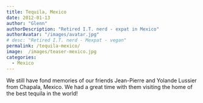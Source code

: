 ```yaml
---
title: Tequila, Mexico
date: 2012-01-13
author: "Glenn"
authorDescription: "Retired I.T. nerd - expat in Mexico"
authorAvatar: "/images/avatar.jpg"
# desc: "Retired I.T. nerd - Mexpat - vegan"
permalink: /tequila-mexico/
image:  /images/teaser-mexico.jpg
categories:
  - Mexico
---
```

We still have fond memories of our friends Jean-Pierre and Yolande Lussier from Chapala, Mexico. We had a great time with them visiting the home of the best tequila in the world!

&nbsp;